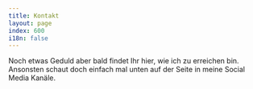 ```yaml
---
title: Kontakt
layout: page
index: 600
i18n: false
---
```


Noch etwas Geduld aber bald findet Ihr hier, wie ich zu erreichen bin. Ansonsten schaut doch einfach mal unten auf der Seite in meine Social Media Kanäle.